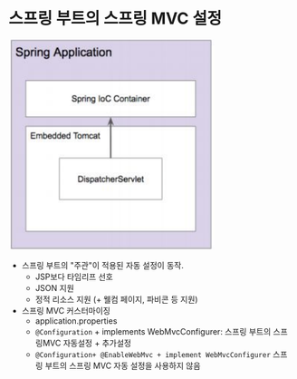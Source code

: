 # 스프링 부트의 스프링 MVC 설정
![img.png](img.png)

- 스프링 부트의 "주관"이 적용된 자동 설정이 동작.
    - JSP보다 타임리프 선호
    - JSON 지원
    - 정적 리소스 지원 (+ 웰컴 페이지, 파비콘 등 지원)
- 스프링 MVC 커스터마이징
    - application.properties
    - `@Configuration` + implements WebMvcConfigurer: 스프링 부트의 스프링MVC 자동설정 + 추가설정
    - `@Configuration+ @EnableWebMvc + implement WebMvcConfigurer` 스프링 부트의 스프링 MVC 자동 설정을 사용하지 않음